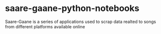 # saare-gaane-python-notebooks

Saare-Gaane is a series of applications used to scrap data realted to songs from different platforms available online

